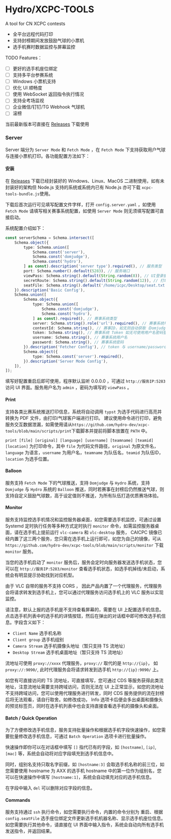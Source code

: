 # Hydro/XCPC-TOOLS

A tool for CN XCPC contests

- 全平台远程代码打印
- 支持封榜期间发放鼓励气球的小票机
- 选手机赛时数据监控与屏幕监控

TODO Features：

- [ ] 更好的选手机座位绑定
- [ ] 支持多平台参赛系统
- [ ] Windows 小票机支持
- [ ] 优化 UI 顺畅度
- [ ] 使用 WebSocket 返回指令执行情况
- [ ] 支持全考场监视
- [ ] 企业微信/钉钉/TG Webhook 气球机
- [ ] 滚榜

当前最新版本可直接在 [Releases](https://github.com/hydro-dev/xcpc-tools/releases/) 下载使用

### Server

Server 端分为 `Server Mode` 和 `Fetch Mode` ，在 `Fetch Mode` 下支持获取用户气球与连接小票机打印。各功能配置方法如下：

#### 安装

在 [Releases](https://github.com/hydro-dev/xcpc-tools/releases/) 下载已经封装好的 Windows、Linux、MacOS 二进制使用，如有未封装好的架构但 Node.js 支持的系统或系统内已有 Node.js 亦可下载 `xcpc-tools-bundle.js`使用。

下载后首次运行可见填写配置文件字样，打开 `config.server.yaml` ，如使用 `Fetch Mode` 请填写相关赛事系统配置，如使用 `Server Mode` 则无须填写配置可直接启动。

系统配置介绍如下：

```ts
const serverSchema = Schema.intersect([
    Schema.object({
        type: Schema.union([
            Schema.const('server'),
            Schema.const('domjudge'),
            Schema.const('hydro'),
        ] as const).description('server type').required(), // 服务类型
        port: Schema.number().default(5283), // 服务端口
        viewPass: Schema.string().default(String.random(8)), // UI登录密码，可通过 admin / {viewPass} 登录
        secretRoute: Schema.string().default(String.random(12)), // 打印路径，用于远程调用
        seatFile: Schema.string().default('/home/icpc/Desktop/seat.txt'), // 选手座位绑定文件
    }).description('Basic Config'),
    Schema.union([
        Schema.object({
            type: Schema.union([
                Schema.const('domjudge'),
                Schema.const('hydro'),
            ] as const).required(), // 赛事系统类型
            server: Schema.string().role('url').required(), // 赛事系统地址
            contestId: Schema.string(), // 赛事ID，如无则自动获取（Domjudge），hydro 请使用 domainId/contestId 作为ID
            token: Schema.string(), // 赛事系统 Token 如无可使用用户名密码登录
            username: Schema.string(), // 赛事系统用户名
            password: Schema.string(), // 赛事系统密码
        }).description('Fetcher Config'), // token 与 username/password 二选一
        Schema.object({
            type: Schema.const('server').required(),
        }).description('Server Mode Config'),
    ]),
]);
```

填写好配置重启后即可使用，程序默认监听 0.0.0.0 ，可通过 `http://服务IP:5283` 访问 UI 界面。服务用户名为 `admin` ，密码为填写的 `viewPass` 。

#### Print

支持各类比赛系统推送打印信息，系统将自动调用 `typst` 为选手代码进行高亮并转换为 PDF 文件，由打印/气球客户端进行打印。 建议使用命令进行打印，避免服务交互数据泄漏，如需使用请从`https://github.com/hydro-dev/xcpc-tools/blob/main/scripts/print`下载脚本并提前将脚本放置在 `PATH` 中。

`print [file] [original] [language] [username] [teamname] [teamid] [location]` 为打印命令，其中 `file` 为代码文件路径，`original` 为原文件名，`language` 为语言，`username` 为用户名，`teamname` 为队伍名，`teamid` 为队伍ID，`location` 为选手位置。

#### Balloon
服务支持 `Fetch Mode` 下的气球推送，支持 `Domjudge` 与 `Hydro` 系统，支持 `Domjudge` 与 `Hydro` 系统的 `Balloon` 推送，同时若赛事在封榜后仍然推送气球，则支持自定义鼓励气球数，高于设定值则不推送，为所有队伍打造优质赛场体验。

#### Monitor
服务支持监控选手机情况和监控服务器桌面，如您需要选手机监控，可通过设置 Systemd 定时执行任务等多种方式定时执行 `monitor` 命令，如需监控服务器桌面，请在选手机上提前运行 `vlc-camera` 和 `vlc-desktop` 服务， CAICPC 镜像已经内置了这三两个服务，您只需在选手机上运行即可，如您为自己的镜像，可从 `https://github.com/hydro-dev/xcpc-tools/blob/main/scripts/monitor` 下载 `monitor` 服务。

当您的选手机启动了 `monitor` 服务后，服务会定时向服务器发送选手机状态，您可以在 `http://服务IP:5283/monitor` 查看选手机状态，如选手机掉线/未启动，系统会有明显提示协助找到对应机型。

由于 VLC 自带的服务不支持 CORS ， 因此产品内置了一个代理服务，代理服务会将请求转发到选手机上，您可以通过代理服务访问选手机上的 VLC 服务以实现监控。

请注意，默认上报的选手机是不支持查看屏幕的，需要在 UI 上配置选手机信息。点击选手机列表中的选手机的详情按钮，然后在弹出的对话框中即可修改选手机信息。字段含义如下：

- `Client Name` 选手机名称
- `Client group` 选手机组别
- `Camera Stream` 选手机摄像头地址（暂只支持 TS 流地址）
- `Desktop Stream` 选手机桌面地址（暂只支持 TS 流地址）

流地址可使用 `proxy://xxxx` 代理服务，`proxy://` 取代的是 `http://{ip}`， 如 `proxy://:9090/`, 此时代理服务会将请求转发到选手机 `http://{ip}:9090/` 上。

如您有可直接访问的 TS 流地址，可直接填写，您可通过 CDS 等服务获得此类流地址，注意流地址需要支持跨域访问，否则无法在 UI 上正常显示，如您的流地址不支持跨域访问，您可以使用代理服务进行转发，同时 CDS 服务提供的流在封榜后将无法观看，请自行取舍。如修改成功， Info 选项卡后便会多出桌面和摄像头的预览标签页，同时在选手机列表中也会支持直接查看选手机的摄像头和桌面。

#### Batch / Quick Operation
为了方便修改选手机信息，服务支持批量操作和根据选手机字段快速操作，如您需要批量修改选手机信息，可通过 `Batch Operation` 选项卡进行批量操作。

快速操作即你可以在对话框中填写 `[]` 指代已有的字段，如 `[hostname]`, `[ip]`, `[mac]` 等，系统会自动将对应字段填充到选手机信息中。

同时，组别名支持只取名字前缀，如 `[hostname:3]` 会取选手机名称的前三位，如您需要使用 hostname 为 AXX 的选手机 hostname 中的第一位作为组别名，您可以在快速操作中填写 `[hostname:1]`，系统会自动填充对应的选手机信息。

在字段中输入 `del` 可以删除对应字段的信息。

#### Commands
服务支持通过 `ssh` 执行命令，如您需要执行命令，内置的命令分别为 重启、根据 `config.seatFile` 选手座位绑定文件更新选手机机器名称、显示选手机座位信息。如您需要执行其他命令，请直接在 UI 界面中输入指令，系统会自动向所有选手机发送指令，并返回结果。
